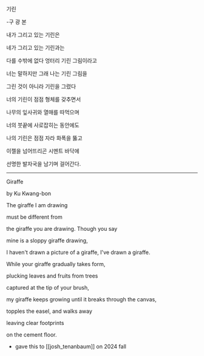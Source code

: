 기린  
  
-구 광 본  
  
내가 그리고 있는 기린은  
  
네가 그리고 있는 기린과는  
  
다를 수밖에 없다 엉터리 기린 그림이라고  
  
너는 말하지만 그래 나는 기린 그림을  
  
그린 것이 아니라 기린을 그렸다  
  
너의 기린이 점점 형체를 갖추면서  
  
나무의 잎사귀와 열매를 따먹으며  
  
너의 붓끝에 사로잡히는 동안에도  
  
나의 기린은 점점 자라 화폭을 뚫고  
  
이젤을 넘어뜨리곤 시멘트 바닥에  
  
선명한 발자국을 남기며 걸어간다.

---

Giraffe

by Ku Kwang-bon

The giraffe I am drawing

must be different from 
 
the giraffe you are drawing. Though you say

mine is a sloppy giraffe drawing, 

I haven't drawn a picture of a giraffe, I've drawn a giraffe.

While your giraffe gradually takes form,

plucking leaves and fruits from trees

captured at the tip of your brush,

my giraffe keeps growing until it breaks through the canvas,

topples the easel, and walks away

leaving clear footprints

on the cement floor.

- gave this to [[josh_tenanbaum]] on 2024 fall 
